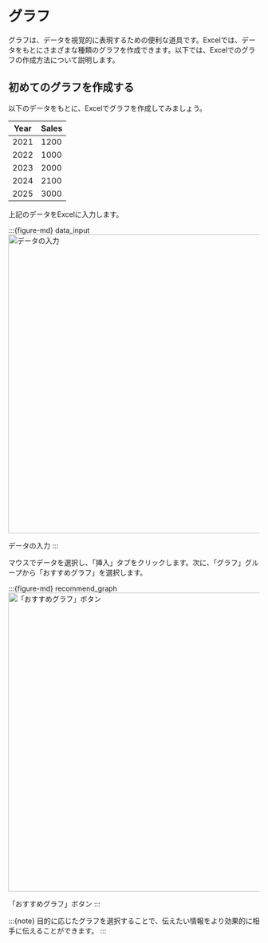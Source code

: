 # グラフ

グラフは、データを視覚的に表現するための便利な道具です。Excelでは、データをもとにさまざまな種類のグラフを作成できます。以下では、Excelでのグラフの作成方法について説明します。


## 初めてのグラフを作成する

以下のデータをもとに、Excelでグラフを作成してみましょう。

| Year | Sales |
| ---- | ----- |
| 2021 | 1200  |
| 2022 | 1000  |
| 2023 | 2000  |
| 2024 | 2100  |
| 2025 | 3000  |

上記のデータをExcelに入力します。

:::{figure-md} data_input
<img src="./images/graph/excel_data_input.png" alt="データの入力" width="600px">

データの入力
:::

マウスでデータを選択し、「挿入」タブをクリックします。次に、「グラフ」グループから「おすすめグラフ」を選択します。

:::{figure-md} recommend_graph
<img src="./images/graph/excel_graph.png" alt="「おすすめグラフ」ボタン" width="600px">

「おすすめグラフ」ボタン
:::



:::{note}
目的に応じたグラフを選択することで、伝えたい情報をより効果的に相手に伝えることができます。
:::

